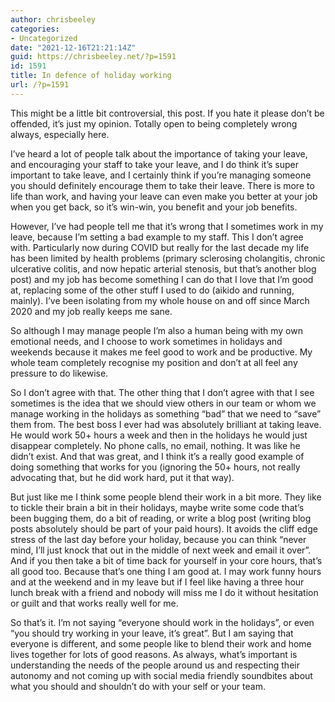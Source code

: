 ```yaml
---
author: chrisbeeley
categories:
- Uncategorized
date: "2021-12-16T21:21:14Z"
guid: https://chrisbeeley.net/?p=1591
id: 1591
title: In defence of holiday working
url: /?p=1591
---
```


This might be a little bit controversial, this post. If you hate it please don’t be offended, it’s just my opinion. Totally open to being completely wrong always, especially here.

I’ve heard a lot of people talk about the importance of taking your leave, and encouraging your staff to take your leave, and I do think it’s super important to take leave, and I certainly think if you’re managing someone you should definitely encourage them to take their leave. There is more to life than work, and having your leave can even make you better at your job when you get back, so it’s win-win, you benefit and your job benefits.

However, I’ve had people tell me that it’s wrong that I sometimes work in my leave, because I’m setting a bad example to my staff. This I don’t agree with. Particularly now during COVID but really for the last decade my life has been limited by health problems (primary sclerosing cholangitis, chronic ulcerative colitis, and now hepatic arterial stenosis, but that’s another blog post) and my job has become something I can do that I love that I’m good at, replacing some of the other stuff I used to do (aikido and running, mainly). I’ve been isolating from my whole house on and off since March 2020 and my job really keeps me sane.

So although I may manage people I’m also a human being with my own emotional needs, and I choose to work sometimes in holidays and weekends because it makes me feel good to work and be productive. My whole team completely recognise my position and don’t at all feel any pressure to do likewise.

So I don’t agree with that. The other thing that I don’t agree with that I see sometimes is the idea that we should view others in our team or whom we manage working in the holidays as something “bad” that we need to “save” them from. The best boss I ever had was absolutely brilliant at taking leave. He would work 50+ hours a week and then in the holidays he would just disappear completely. No phone calls, no email, nothing. It was like he didn’t exist. And that was great, and I think it’s a really good example of doing something that works for you (ignoring the 50+ hours, not really advocating that, but he did work hard, put it that way).

But just like me I think some people blend their work in a bit more. They like to tickle their brain a bit in their holidays, maybe write some code that’s been bugging them, do a bit of reading, or write a blog post (writing blog posts absolutely should be part of your paid hours). It avoids the cliff edge stress of the last day before your holiday, because you can think “never mind, I’ll just knock that out in the middle of next week and email it over”. And if you then take a bit of time back for yourself in your core hours, that’s all good too. Because that’s one thing I am good at. I may work funny hours and at the weekend and in my leave but if I feel like having a three hour lunch break with a friend and nobody will miss me I do it without hesitation or guilt and that works really well for me.

So that’s it. I’m not saying “everyone should work in the holidays”, or even “you should try working in your leave, it’s great”. But I am saying that everyone is different, and some people like to blend their work and home lives together for lots of good reasons. As always, what’s important is understanding the needs of the people around us and respecting their autonomy and not coming up with social media friendly soundbites about what you should and shouldn’t do with your self or your team.